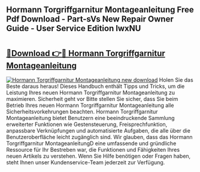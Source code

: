 ## Hormann Torgriffgarnitur Montageanleitung Free Pdf Download - Part-sVs New Repair Owner Guide - User Service Edition lwxNU

# <h2><a href="http://df8y7w.blite.top/?on=Hormann+Torgriffgarnitur+Montageanleitung">🔗Download 👉🔴 Hormann Torgriffgarnitur Montageanleitung</a></h2>

[![Hormann Torgriffgarnitur Montageanleitung new download](https://i.imgur.com/lujVjoI.png)](http://df8y7w.blite.top/?on=Hormann+Torgriffgarnitur+Montageanleitung)
Holen Sie das Beste daraus heraus! Dieses Handbuch enthält Tipps und Tricks, um die Leistung Ihres neuen Hormann Torgriffgarnitur Montageanleitung zu maximieren. Sicherheit geht vor Bitte stellen Sie sicher, dass Sie beim Betrieb Ihres neuen Hormann Torgriffgarnitur Montageanleitung alle Sicherheitsvorkehrungen beachten. Hormann Torgriffgarnitur Montageanleitung bietet Benutzern eine beeindruckende Sammlung erweiterter Funktionen wie Gestensteuerung, Freisprechfunktion, anpassbare Verknüpfungen und automatisierte Aufgaben, die alle über die Benutzeroberfläche leicht zugänglich sind. Wir glauben, dass das Hormann Torgriffgarnitur MontageanleitungD eine umfassende und gründliche Ressource für Ihr Bestreben war, die Funktionen und Fähigkeiten Ihres neuen Artikels zu verstehen. Wenn Sie Hilfe benötigen oder Fragen haben, steht Ihnen unser Kundenservice-Team jederzeit zur Verfügung.
